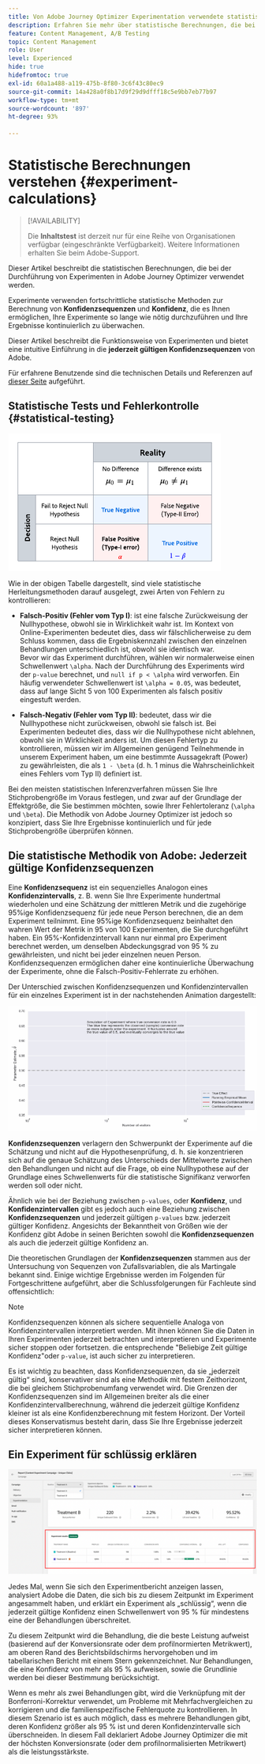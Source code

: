 ```yaml
---
title: Von Adobe Journey Optimizer Experimentation verwendete statistische Berechnungen
description: Erfahren Sie mehr über statistische Berechnungen, die bei der Durchführung von Experimenten verwendet werden
feature: Content Management, A/B Testing
topic: Content Management
role: User
level: Experienced
hide: true
hidefromtoc: true
exl-id: 60a1a488-a119-475b-8f80-3c6f43c80ec9
source-git-commit: 14a428a0f8b17d9f29d9dfff18c5e9bb7eb77b97
workflow-type: tm+mt
source-wordcount: '897'
ht-degree: 93%

---
```


# Statistische Berechnungen verstehen {#experiment-calculations}

>[!AVAILABILITY]
>
>Die **Inhaltstest** ist derzeit nur für eine Reihe von Organisationen verfügbar (eingeschränkte Verfügbarkeit). Weitere Informationen erhalten Sie beim Adobe-Support.

Dieser Artikel beschreibt die statistischen Berechnungen, die bei der Durchführung von Experimenten in Adobe Journey Optimizer verwendet werden.

Experimente verwenden fortschrittliche statistische Methoden zur Berechnung von **Konfidenzsequenzen** und **Konfidenz**, die es Ihnen ermöglichen, Ihre Experimente so lange wie nötig durchzuführen und Ihre Ergebnisse kontinuierlich zu überwachen.

Dieser Artikel beschreibt die Funktionsweise von Experimenten und bietet eine intuitive Einführung in die **jederzeit gültigen Konfidenzsequenzen** von Adobe.

Für erfahrene Benutzende sind die technischen Details und Referenzen auf [dieser Seite](../campaigns/assets/confidence_sequence_technical_details.pdf) aufgeführt.

## Statistische Tests und Fehlerkontrolle {#statistical-testing}

![](assets/technote_1.png)

Wie in der obigen Tabelle dargestellt, sind viele statistische Herleitungsmethoden darauf ausgelegt, zwei Arten von Fehlern zu kontrollieren:

* **Falsch-Positiv (Fehler vom Typ I)**: ist eine falsche Zurückweisung der Nullhypothese, obwohl sie in Wirklichkeit wahr ist. Im Kontext von Online-Experimenten bedeutet dies, dass wir fälschlicherweise zu dem Schluss kommen, dass die Ergebniskennzahl zwischen den einzelnen Behandlungen unterschiedlich ist, obwohl sie identisch war.
   </br>Bevor wir das Experiment durchführen, wählen wir normalerweise einen Schwellenwert `\alpha`. Nach der Durchführung des Experiments wird der `p-value` berechnet, und `null if p < \alpha` wird verworfen. Ein häufig verwendeter Schwellenwert ist `\alpha = 0.05`, was bedeutet, dass auf lange Sicht 5 von 100 Experimenten als falsch positiv eingestuft werden.

* **Falsch-Negativ (Fehler vom Typ II)**: bedeutet, dass wir die Nullhypothese nicht zurückweisen, obwohl sie falsch ist. Bei Experimenten bedeutet dies, dass wir die Nullhypothese nicht ablehnen, obwohl sie in Wirklichkeit anders ist. Um diesen Fehlertyp zu kontrollieren, müssen wir im Allgemeinen genügend Teilnehmende in unserem Experiment haben, um eine bestimmte Aussagekraft (Power) zu gewährleisten, die als `1 - \beta` (d. h. 1 minus die Wahrscheinlichkeit eines Fehlers vom Typ II) definiert ist.

Bei den meisten statistischen Inferenzverfahren müssen Sie Ihre Stichprobengröße im Voraus festlegen, und zwar auf der Grundlage der Effektgröße, die Sie bestimmen möchten, sowie Ihrer Fehlertoleranz (`\alpha` und `\beta`). Die Methodik von Adobe Journey Optimizer ist jedoch so konzipiert, dass Sie Ihre Ergebnisse kontinuierlich und für jede Stichprobengröße überprüfen können.

## Die statistische Methodik von Adobe: Jederzeit gültige Konfidenzsequenzen

Eine **Konfidenzsequenz** ist ein sequenzielles Analogon eines **Konfidenzintervalls**, z. B. wenn Sie Ihre Experimente hundertmal wiederholen und eine Schätzung der mittleren Metrik und die zugehörige 95%ige Konfidenzsequenz für jede neue Person berechnen, die an dem Experiment teilnimmt. Eine 95%ige Konfidenzsequenz beinhaltet den wahren Wert der Metrik in 95 von 100 Experimenten, die Sie durchgeführt haben. Ein 95%-Konfidenzintervall kann nur einmal pro Experiment berechnet werden, um denselben Abdeckungsgrad von 95 % zu gewährleisten, und nicht bei jeder einzelnen neuen Person. Konfidenzsequenzen ermöglichen daher eine kontinuierliche Überwachung der Experimente, ohne die Falsch-Positiv-Fehlerrate zu erhöhen.

Der Unterschied zwischen Konfidenzsequenzen und Konfidenzintervallen für ein einzelnes Experiment ist in der nachstehenden Animation dargestellt:

![](assets/technote_2.gif)

**Konfidenzsequenzen** verlagern den Schwerpunkt der Experimente auf die Schätzung und nicht auf die Hypothesenprüfung, d. h. sie konzentrieren sich auf die genaue Schätzung des Unterschieds der Mittelwerte zwischen den Behandlungen und nicht auf die Frage, ob eine Nullhypothese auf der Grundlage eines Schwellenwerts für die statistische Signifikanz verworfen werden soll oder nicht.

Ähnlich wie bei der Beziehung zwischen `p-values`, oder **Konfidenz**, und **Konfidenzintervallen** gibt es jedoch auch eine Beziehung zwischen **Konfidenzsequenzen** und jederzeit gültigen `p-values` bzw. jederzeit gültiger Konfidenz. Angesichts der Bekanntheit von Größen wie der Konfidenz gibt Adobe in seinen Berichten sowohl die **Konfidenzsequenzen** als auch die jederzeit gültige Konfidenz an.

Die theoretischen Grundlagen der **Konfidenzsequenzen** stammen aus der Untersuchung von Sequenzen von Zufallsvariablen, die als Martingale bekannt sind. Einige wichtige Ergebnisse werden im Folgenden für Fortgeschrittene aufgeführt, aber die Schlussfolgerungen für Fachleute sind offensichtlich:

>[!NOTE]
>
>Konfidenzsequenzen können als sichere sequentielle Analoga von Konfidenzintervallen interpretiert werden. Mit ihnen können Sie die Daten in Ihren Experimenten jederzeit betrachten und interpretieren und Experimente sicher stoppen oder fortsetzen. die entsprechende &quot;Beliebige Zeit gültige Konfidenz&quot;oder `p-value`, ist auch sicher zu interpretieren.

Es ist wichtig zu beachten, dass Konfidenzsequenzen, da sie „jederzeit gültig“ sind, konservativer sind als eine Methodik mit festem Zeithorizont, die bei gleichem Stichprobenumfang verwendet wird. Die Grenzen der Konfidenzsequenzen sind im Allgemeinen breiter als die einer Konfidenzintervallberechnung, während die jederzeit gültige Konfidenz kleiner ist als eine Konfidenzberechnung mit festem Horizont. Der Vorteil dieses Konservatismus besteht darin, dass Sie Ihre Ergebnisse jederzeit sicher interpretieren können.

## Ein Experiment für schlüssig erklären

![](assets/experimentation_report_2.png)

Jedes Mal, wenn Sie sich den Experimentbericht anzeigen lassen, analysiert Adobe die Daten, die sich bis zu diesem Zeitpunkt im Experiment angesammelt haben, und erklärt ein Experiment als „schlüssig“, wenn die jederzeit gültige Konfidenz einen Schwellenwert von 95 % für mindestens eine der Behandlungen überschreitet.

Zu diesem Zeitpunkt wird die Behandlung, die die beste Leistung aufweist (basierend auf der Konversionsrate oder dem profilnormierten Metrikwert), am oberen Rand des Berichtsbildschirms hervorgehoben und im tabellarischen Bericht mit einem Stern gekennzeichnet. Nur Behandlungen, die eine Konfidenz von mehr als 95 % aufweisen, sowie die Grundlinie werden bei dieser Bestimmung berücksichtigt.

Wenn es mehr als zwei Behandlungen gibt, wird die Verknüpfung mit der Bonferroni-Korrektur verwendet, um Probleme mit Mehrfachvergleichen zu korrigieren und die familienspezifische Fehlerquote zu kontrollieren. In diesem Szenario ist es auch möglich, dass es mehrere Behandlungen gibt, deren Konfidenz größer als 95 % ist und deren Konfidenzintervalle sich überschneiden. In diesem Fall deklariert Adobe Journey Optimizer die mit der höchsten Konversionsrate (oder dem profilnormalisierten Metrikwert) als die leistungsstärkste.
